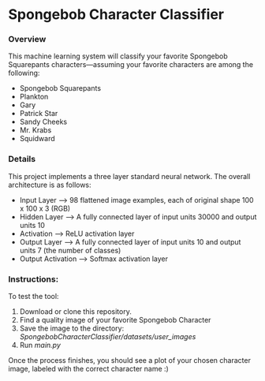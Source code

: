 <h1>Spongebob Character Classifier</h1>
<h3>Overview</h3>
<p>This machine learning system will classify your favorite Spongebob Squarepants characters&mdash;assuming your favorite characters
are among the following:</p>
<ul>
    <li>Spongebob Squarepants</li>
    <li>Plankton</li>
    <li>Gary</li>
    <li>Patrick Star</li>
    <li>Sandy Cheeks</li>
    <li>Mr. Krabs</li>
    <li>Squidward</li>
</ul>

<h3>Details</h3>

<p>This project implements a three layer standard neural network. The overall architecture is as follows:</p>
<ul>
    <li>Input Layer --> 98 flattened image examples, each of original shape 100 x 100 x 3 (RGB)</li>
    <li>Hidden Layer --> A fully connected layer of input units 30000 and output units 10</li>
    <li>Activation --> ReLU activation layer</li>
    <li>Output Layer --> A fully connected layer of input units 10 and output units 7 (the number of classes)</li>
    <li>Output Activation --> Softmax activation layer</li>
</ul>


<h3>Instructions:</h3>
<p>To test the tool:</p>
<ol>
    <li>Download or clone this repository.
    <li>Find a quality image of your favorite Spongebob Character</li>
    <li>Save the image to the directory: <em>SpongebobCharacterClassifier/datasets/user_images</em></li>
    <li>Run <em>main.py</em></li>
</ol>

<p>Once the process finishes, you should see a plot of your chosen character image, labeled with the correct character name :)</p>